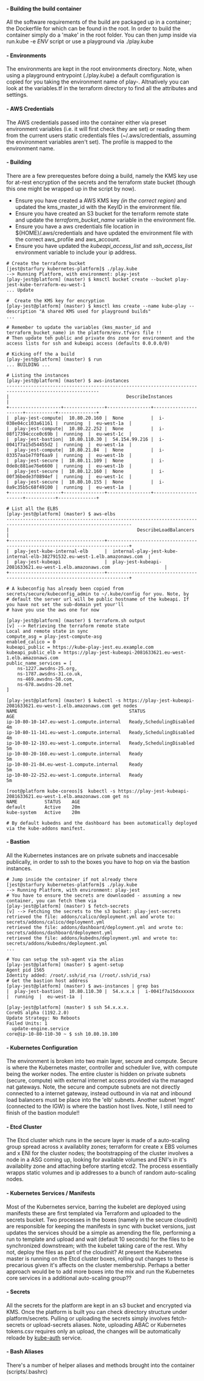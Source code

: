 
#### **- Building the build container**

All the software requirements of the build are packaged up in a container; the Dockerfile for which can be found in the root. In order to build the container simply do a 'make' in the root folder. You can then jump inside via run.kube -e *ENV* script or use a playground via ./play.kube

#### **- Environments**

The environments are kept in the root environments directory. Note, when using a playground entrypoint (./play.kube) a default comfiguration is copied for you taking the environment name of play-<USERNAME>. Altnatively you can look at the variables.tf in the terraform directory to find all the attributes and settings.

#### **- AWS Credentials**

The AWS credentials passed into the container either via preset environment variables (i.e. it will first check they are set) or reading them from the current users static credentials files (~/.aws/credentials, assuming the environment variables aren't set). The profile is mapped to the environment name.

#### **- Building**

There are a few prerequestes before doing a build, namely the KMS key use for at-rest encryption of the secrets and the terraform state bucket (though this one might be wrapped up in the script by now).

* Ensure you have created a AWS KMS key *(in the correct region)* and updated the kms_master_id with the KeyID in the environment file.
* Ensure you have created an S3 bucket for the terraform remote state and update the *terraform_bucket_name* variable in the environment file.
* Ensure you have a aws credentials file location in ${HOME}/.aws/credentials and have updated the environment file with the correct aws_profile and aws_account.
* Ensure you have updated the *kubeapi_access_list* and *ssh_access_list* environment variable to include your ip address.

```shell
# Create the terraform bucket
[jest@starfury kubernetes-platform]$ ./play.kube
--> Running Platform, with environment: play-jest
[play-jest@platform] (master) $ kmsctl bucket create --bucket play-jest-kube-terraform-eu-west-1
... Update

#  Create the KMS key for encryption
[play-jest@platform] (master) $ kmsctl kms create --name kube-play --description "A shared KMS used for playground builds"
...

# Remember to update the variables (kms_master_id and terraform_bucket_name) in the platform/env.tfvars file !!
# Then update teh public and private dns zone for environment and the access lists for ssh and kubeapi access (defaults 0.0.0.0/0)

# Kicking off the a build
[play-jest@platform] (master) $ run  
... BUILDING ...

# Listing the instances
[play-jest@platform] (master) $ aws-instances
--------------------------------------------------------------------------------------------------------
|                                           DescribeInstances                                          |
+-------------------+---------------+----------------+----------------------+-----------+--------------+
|  play-jest-compute|  10.80.20.160 |  None          |  i-038e04cc103a61161 |  running  |  eu-west-1a  |
|  play-jest-compute|  10.80.22.252 |  None          |  i-08f17394ccce0c69b |  running  |  eu-west-1c  |
|  play-jest-bastion|  10.80.110.30 |  54.154.99.216 |  i-0041f7a15d54455d2 |  running  |  eu-west-1a  |
|  play-jest-compute|  10.80.21.84  |  None          |  i-03357aa1e7f0f6aa9 |  running  |  eu-west-1b  |
|  play-jest-secure |  10.80.11.109 |  None          |  i-0de8c881ae76e6600 |  running  |  eu-west-1b  |
|  play-jest-secure |  10.80.12.160 |  None          |  i-00f36bede3f0894ef |  running  |  eu-west-1c  |
|  play-jest-secure |  10.80.10.155 |  None          |  i-0a9c35b5c68f49100 |  running  |  eu-west-1a  |
+-------------------+---------------+----------------+----------------------+-----------+--------------+

# List all the ELBS
[play-jest@platform] (master) $ aws-elbs
--------------------------------------------------------------------------------------------------------------------
|                                               DescribeLoadBalancers                                              |
+-----------------------------------+------------------------------------------------------------------------------+
|  play-jest-kube-internal-elb      |  internal-play-jest-kube-internal-elb-382791532.eu-west-1.elb.amazonaws.com  |
|  play-jest-kubeapi                |  play-jest-kubeapi-2081633621.eu-west-1.elb.amazonaws.com                    |
+-----------------------------------+------------------------------------------------------------------------------+

# A kubeconfig has already been copied from secrets/secure/kubeconfig_admin to ~/.kube/config for you. Note, by
# default the server url will be public hostname of the kubeapi. If you have not set the sub-domain yet your'll
# have you use the aws one for now

[play-jest@platform] (master) $ terraform.sh output
[v] --> Retrieving the terraform remote state
Local and remote state in sync
compute_asg = play-jest-compute-asg
enabled_calico = 0
kubeapi_public = https://kube-play-jest.eu.example.com
kubeapi_public_elb = https://play-jest-kubeapi-2081633621.eu-west-1.elb.amazonaws.com
public_name_services = [
    ns-1227.awsdns-25.org,
    ns-1787.awsdns-31.co.uk,
    ns-469.awsdns-58.com,
    ns-678.awsdns-20.net
]

[play-jest@platform] (master) $ kubectl -s https://play-jest-kubeapi-2081633621.eu-west-1.elb.amazonaws.com get nodes
NAME                                         STATUS                     AGE
ip-10-80-10-147.eu-west-1.compute.internal   Ready,SchedulingDisabled   4m
ip-10-80-11-141.eu-west-1.compute.internal   Ready,SchedulingDisabled   4m
ip-10-80-12-193.eu-west-1.compute.internal   Ready,SchedulingDisabled   5m
ip-10-80-20-160.eu-west-1.compute.internal   Ready                      5m
ip-10-80-21-84.eu-west-1.compute.internal    Ready                      5m
ip-10-80-22-252.eu-west-1.compute.internal   Ready                      5m

[root@platform kube-coreos]$  kubectl -s https://play-jest-kubeapi-2081633621.eu-west-1.elb.amazonaws.com get ns
NAME          STATUS    AGE
default       Active    20m
kube-system   Active    20m

# By default kubedns and the dashboard has been automatically deployed via the kube-addons manifest.
```

#### **- Bastion**

All the Kubernetes instances are on private subnets and inaccesable publically, in order to ssh to the boxes you have to hop on via the bastion instances.

```shell
# Jump inside the container if not already there
[jest@starfury kubernetes-platform]$ ./play.kube
--> Running Platform, with environment: play-jest
# You have to ensure the secrets are downloaded - assuming a new container, you can fetch them via
[play-jest@platform] (master) $ fetch-secrets
[v] --> Fetching the secrets to the s3 bucket: play-jest-secrets
retrieved the file: addons/calico/deployment.yml and wrote to: secrets/addons/calico/deployment.yml
retrieved the file: addons/dashboard/deployment.yml and wrote to: secrets/addons/dashboard/deployment.yml
retrieved the file: addons/kubedns/deployment.yml and wrote to: secrets/addons/kubedns/deployment.yml
...

# You can setup the ssh-agent via the alias
[play-jest@platform] (master) $ agent-setup
Agent pid 1565
Identity added: /root/.ssh/id_rsa (/root/.ssh/id_rsa)
# Get the bastion host address
[play-jest@platform] (master) $ aws-instances | grep bas
|  play-jest-bastion|  10.80.110.30 |  54.x.x.x |  i-0041f7a15dxxxxxx |  running  |  eu-west-1a  |

[play-jest@platform] (master) $ ssh 54.x.x.x.
CoreOS alpha (1192.2.0)
Update Strategy: No Reboots
Failed Units: 1
  update-engine.service
core@ip-10-80-110-30 ~ $ ssh 10.80.10.100
```

#### **- Kubernetes Configuration**

The environment is broken into two main layer, secure and compute. Secure is where the Kubernetes master, controller and scheduler live, with compute being the worker nodes. The entire cluster is hidden on private subnets (secure, compute) with external internet access provided via the managed nat gateways. Note, the secure and compute subnets are not directly connected to a internet gateway, instead outbound in via nat and inbound load balancers must be place into the 'elb' subnets. Another subnet 'mgmt' (connected to the IGW) is where the bastion host lives. Note, I still need to finish of the bastion module!!

#### **- Etcd Cluster**

The Etcd cluster which runs in the secure layer is made of a auto-scaling group spread across x availablity zones; terraform for create x EBS volumes and x ENI for the cluster nodes; the bootstrapping of the cluster involves a node in a ASG coming up, looking for available volumes and ENI's in it's availablity zone and attaching before starting etcd2. The process essentially wrapps static volumes and ip addresses to a bunch of random auto-scaling nodes.

#### **- Kubernetes Services / Manifests**

Most of the Kubernetes service, barring the kubelet are deployed using manifests these are first templated via Terraform and uploaded to the secrets bucket. Two processes in the boxes (namely in the secure cloudinit) are responsible for keeping the manifests in sync with bucket versions, just updates the services should be a simple as amending the file, performing a run to template and upload and wait (default 10 seconds) for the files to be synchronized downstream; with the kubelet taking care of the rest. Why not, deploy the files as part of the cloudinit? At present the Kubenetes master is running on the Etcd cluster boxes, rolling out changes to these is precarious given it's affects on the cluster membership. Perhaps a better approach would be to add more boxes into the mix and run the Kubernetes core services in a additional auto-scaling group??

#### **- Secrets**

All the secrets for the platform are kept in an s3 bucket and encrypted via KMS. Once the platform is built you can check directory structure under platform/secrets. Pulling or uploading the secrets simply involves fetch-secrets or upload-secrets aliases. Note, uploading ABAC or Kubernetes tokens.csv requires only an upload, the changes will be automatically reloade by [kube-auth](https://github.com/gambol99/kube-auth) service.

#### **- Bash Aliases**

There's a number of helper aliases and methods brought into the container (scripts/.bashrc)
